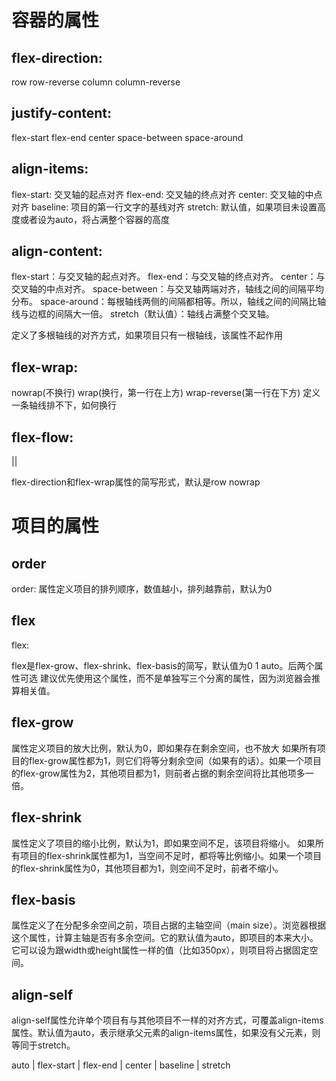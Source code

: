 # 容器的属性
## flex-direction: 
row row-reverse column column-reverse

## justify-content: 
flex-start flex-end center space-between space-around

## align-items: 
flex-start: 交叉轴的起点对齐
flex-end: 交叉轴的终点对齐
center: 交叉轴的中点对齐
baseline: 项目的第一行文字的基线对齐
stretch: 默认值，如果项目未设置高度或者设为auto，将占满整个容器的高度

## align-content: 
flex-start：与交叉轴的起点对齐。
flex-end：与交叉轴的终点对齐。
center：与交叉轴的中点对齐。
space-between：与交叉轴两端对齐，轴线之间的间隔平均分布。
space-around：每根轴线两侧的间隔都相等。所以，轴线之间的间隔比轴线与边框的间隔大一倍。
stretch（默认值）：轴线占满整个交叉轴。

定义了多根轴线的对齐方式，如果项目只有一根轴线，该属性不起作用


## flex-wrap: 
nowrap(不换行) wrap(换行，第一行在上方) wrap-reverse(第一行在下方)
定义一条轴线排不下，如何换行

## flex-flow: 
<flex-direction> || <flex-wrap>

flex-direction和flex-wrap属性的简写形式，默认是row nowrap

# 项目的属性

## order
order: <integer>
属性定义项目的排列顺序，数值越小，排列越靠前，默认为0

## flex
flex: <flex-grow> <flex-shrink> <flex-basis>

flex是flex-grow、flex-shrink、flex-basis的简写，默认值为0 1 auto。后两个属性可选
建议优先使用这个属性，而不是单独写三个分离的属性，因为浏览器会推算相关值。

## flex-grow
属性定义项目的放大比例，默认为0，即如果存在剩余空间，也不放大
如果所有项目的flex-grow属性都为1，则它们将等分剩余空间（如果有的话）。如果一个项目的flex-grow属性为2，其他项目都为1，则前者占据的剩余空间将比其他项多一倍。

## flex-shrink
属性定义了项目的缩小比例，默认为1，即如果空间不足，该项目将缩小。
如果所有项目的flex-shrink属性都为1，当空间不足时，都将等比例缩小。如果一个项目的flex-shrink属性为0，其他项目都为1，则空间不足时，前者不缩小。

## flex-basis
属性定义了在分配多余空间之前，项目占据的主轴空间（main size）。浏览器根据这个属性，计算主轴是否有多余空间。它的默认值为auto，即项目的本来大小。
它可以设为跟width或height属性一样的值（比如350px），则项目将占据固定空间。

## align-self
align-self属性允许单个项目有与其他项目不一样的对齐方式，可覆盖align-items属性。默认值为auto，表示继承父元素的align-items属性，如果没有父元素，则等同于stretch。

auto | flex-start | flex-end | center | baseline | stretch






